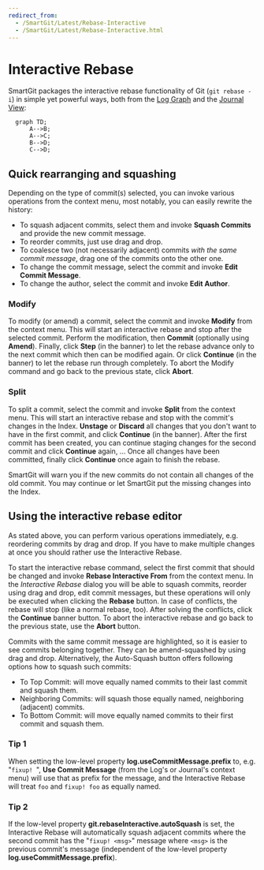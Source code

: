 ```yaml
---
redirect_from:
  - /SmartGit/Latest/Rebase-Interactive
  - /SmartGit/Latest/Rebase-Interactive.html
---
```

# Interactive Rebase

SmartGit packages the interactive rebase functionality of Git (`git rebase -i`) in simple yet powerful ways,
both from the [Log Graph](Log.md) and the [Journal View](Journal-View.md):

```mermaid
  graph TD;
      A-->B;
      A-->C;
      B-->D;
      C-->D;
```

## Quick rearranging and squashing

Depending on the type of commit(s) selected, you can invoke various
operations from the context menu, most notably, you can easily rewrite
the history:

- To squash adjacent commits, select them and invoke **Squash Commits** and provide the new commit message.
- To reorder commits, just use drag and drop.
- To coalesce two (not necessarily adjacent) commits *with the same commit message*, drag one of the commits onto the other one.
- To change the commit message, select the commit and invoke **Edit Commit Message**.
- To change the author, select the commit and invoke **Edit Author**.

### Modify

To modify (or amend) a commit, select the commit and invoke **Modify** from the context menu.
This will start an interactive rebase and stop after the selected commit.
Perform the modification, then **Commit** (optionally using **Amend**).
Finally, click **Step** (in the banner) to let the rebase advance only to the next commit which then can be modified again.
Or click **Continue** (in the banner) to let the rebase run through completely.
To abort the Modify command and go back to the previous state, click **Abort**.

### Split

To split a commit, select the commit and invoke **Split** from the context menu.
This will start an interactive rebase and stop with the commit's changes in the Index.
**Unstage** or **Discard** all changes that you don't want to have in the first commit, and click **Continue** (in the banner).
After the first commit has been created, you can continue staging changes for the second commit and click **Continue** again, ...
Once all changes have been committed, finally click **Continue** once again to finish the rebase.

SmartGit will warn you if the new commits do not contain all changes of the old commit.
You may continue or let SmartGit put the missing changes into the Index.

## Using the interactive rebase editor

As stated above, you can perform various operations immediately, e.g. reordering commits by drag and drop.
If you have to make multiple changes at once you should rather use the Interactive Rebase.

To start the interactive rebase command, select the first commit that should be changed and invoke **Rebase Interactive From** from the context menu.
In the *Interactive Rebase* dialog you will be able to squash commits, reorder using drag and drop, edit commit messages, but these operations will only be executed when clicking the **Rebase** button.
In case of conflicts, the rebase will stop (like a normal rebase, too).
After solving the conflicts, click the **Continue** banner button.
To abort the interactive rebase and go back to the previous state, use the **Abort** button.

Commits with the same commit message are highlighted, so it is easier to see commits belonging together.
They can be amend-squashed by using drag and drop.
Alternatively, the Auto-Squash button offers following options how to squash such commits:

- To Top Commit: will move equally named commits to their last commit and squash them.
- Neighboring Commits: will squash those equally named, neighboring (adjacent) commits.
- To Bottom Commit: will move equally named commits to their first commit and squash them.

### Tip 1
When setting the low-level property **log.useCommitMessage.prefix** to, e.g. "`fixup! `", **Use Commit Message** (from the Log's or Journal's context menu) will use that as prefix for the message, and the Interactive Rebase will treat `foo` and `fixup! foo` as equally named.

### Tip 2
If the low-level property **git.rebaseInteractive.autoSquash** is set, the Interactive Rebase will automatically squash adjacent commits where the second commit has the "`fixup! <msg>`" message where `<msg>` is the previous commit's message (independent of the low-level property **log.useCommitMessage.prefix**).
